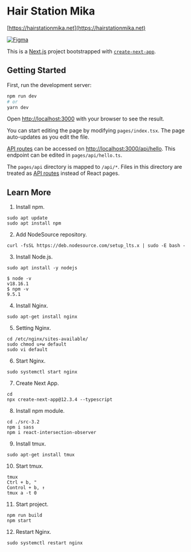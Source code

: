 # Hair Station Mika
[https://hairstationmika.net](https://hairstationmika.net)

[![Figma](https://img.shields.io/badge/Figma-figma.com-orange?style=flat&logo=figma)](https://www.figma.com/embed?embed_host=share&url=https%3A%2F%2Fwww.figma.com%2Ffile%2F8ZeNwGfZ48nW25GmLLZWbW%2FDesign%3Ftype%3Ddesign%26node-id%3D0%253A1%26t%3DyAg3QEfRvnfTGfY4-1)

This is a [Next.js](https://nextjs.org/) project bootstrapped with [`create-next-app`](https://github.com/vercel/next.js/tree/canary/packages/create-next-app).

## Getting Started

First, run the development server:

```bash
npm run dev
# or
yarn dev
```

Open [http://localhost:3000](http://localhost:3000) with your browser to see the result.

You can start editing the page by modifying `pages/index.tsx`. The page auto-updates as you edit the file.

[API routes](https://nextjs.org/docs/api-routes/introduction) can be accessed on [http://localhost:3000/api/hello](http://localhost:3000/api/hello). This endpoint can be edited in `pages/api/hello.ts`.

The `pages/api` directory is mapped to `/api/*`. Files in this directory are treated as [API routes](https://nextjs.org/docs/api-routes/introduction) instead of React pages.

## Learn More

1. Install npm.
```
sudo apt update
sudo apt install npm
```

2. Add NodeSource repository.
```
curl -fsSL https://deb.nodesource.com/setup_lts.x | sudo -E bash -
```

3. Install Node.js.
```
sudo apt install -y nodejs
```

```
$ node -v
v18.16.1
$ npm -v
9.5.1
```

4. Install Nginx.
```
sudo apt-get install nginx
```

5. Setting Nginx.
```
cd /etc/nginx/sites-available/
sudo chmod u+w default
sudo vi default
```

6. Start Nginx.
```
sudo systemctl start nginx
```

7. Create Next App.
```
cd
npx create-next-app@12.3.4 --typescript
```

8. Install npm module.
```
cd ./src-3.2
npm i sass
npm i react-intersection-observer
```

9. Install tmux.
```
sudo apt-get install tmux
```

10. Start tmux.
```
tmux
Ctrl + b, "
Control + b, ↑
tmux a -t 0
```

11. Start project.
```
npm run build
npm start
```

12. Restart Nginx.
```
sudo systemctl restart nginx
```